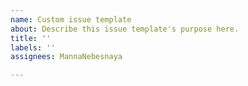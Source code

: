 ```yaml
---
name: Custom issue template
about: Describe this issue template's purpose here.
title: ''
labels: ''
assignees: MannaNebesnaya

---
```




